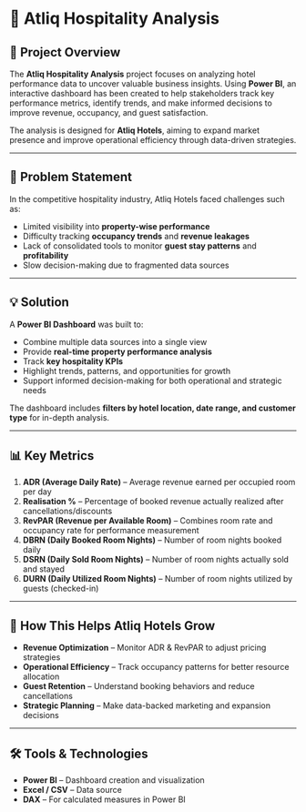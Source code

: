 # 🏨 Atliq Hospitality Analysis

## 📌 Project Overview

The **Atliq Hospitality Analysis** project focuses on analyzing hotel performance data to uncover valuable business insights.
Using **Power BI**, an interactive dashboard has been created to help stakeholders track key performance metrics, identify trends, and make informed decisions to improve revenue, occupancy, and guest satisfaction.

The analysis is designed for **Atliq Hotels**, aiming to expand market presence and improve operational efficiency through data-driven strategies.

---

## 🎯 Problem Statement

In the competitive hospitality industry, Atliq Hotels faced challenges such as:

* Limited visibility into **property-wise performance**
* Difficulty tracking **occupancy trends** and **revenue leakages**
* Lack of consolidated tools to monitor **guest stay patterns** and **profitability**
* Slow decision-making due to fragmented data sources

---

## 💡 Solution

A **Power BI Dashboard** was built to:

* Combine multiple data sources into a single view
* Provide **real-time property performance analysis**
* Track **key hospitality KPIs**
* Highlight trends, patterns, and opportunities for growth
* Support informed decision-making for both operational and strategic needs

The dashboard includes **filters by hotel location, date range, and customer type** for in-depth analysis.

---

## 📊 Key Metrics

1. **ADR (Average Daily Rate)** – Average revenue earned per occupied room per day
2. **Realisation %** – Percentage of booked revenue actually realized after cancellations/discounts
3. **RevPAR (Revenue per Available Room)** – Combines room rate and occupancy rate for performance measurement
4. **DBRN (Daily Booked Room Nights)** – Number of room nights booked daily
5. **DSRN (Daily Sold Room Nights)** – Number of room nights actually sold and stayed
6. **DURN (Daily Utilized Room Nights)** – Number of room nights utilized by guests (checked-in)

---

## 🚀 How This Helps Atliq Hotels Grow

* **Revenue Optimization** – Monitor ADR & RevPAR to adjust pricing strategies
* **Operational Efficiency** – Track occupancy patterns for better resource allocation
* **Guest Retention** – Understand booking behaviors and reduce cancellations
* **Strategic Planning** – Make data-backed marketing and expansion decisions

---

## 🛠 Tools & Technologies

* **Power BI** – Dashboard creation and visualization
* **Excel / CSV** – Data source
* **DAX** – For calculated measures in Power BI
